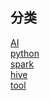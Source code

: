 
## 分类
  [AI](AI/) <br/>
  [python](python/) <br/>
  [spark](spark/) <br/>
  [hive](hive/) <br/>
  [tool](tool/) <br/>